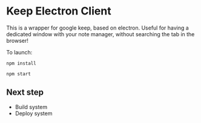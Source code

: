 # Keep Electron Client

This is a wrapper for google keep, based on electron. Useful for having a 
dedicated window with your note manager, without searching the tab in 
the browser!

To launch:

    npm install

    npm start

## Next step

- Build system
- Deploy system